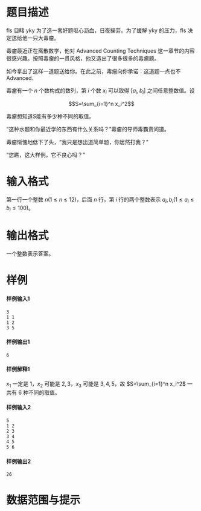 
# 题目描述

fls 目睹 yky 为了造一套好题呕心沥血，日夜操劳。为了缓解 yky 的压力，fls 决定送给他一只大毒瘤。

毒瘤最近正在离散数学，他对 Advanced Counting Techniques 这一章节的内容很感兴趣。按照毒瘤的一贯风格，他又造出了很多很多的毒瘤题。

如今拿出了这样一道题送给你。在此之前，毒瘤向你承诺：这道题一点也不 Advanced.

毒瘤有一个 $n$ 个数构成的数列，第 $i$ 个数 $x_i$ 可以取得 $[a_i,b_i]$ 之间任意整数值。设

$$S=\sum_{i=1}^n x_i^2$$

毒瘤想知道$S$能有多少种不同的取值。

“这种水题和你最近学的东西有什么关系吗？”毒瘤的导师毒霸责问道。

毒瘤惭愧地低下了头，“我只是想出道简单题，你居然打我？”

“您瞧，这大样例，它不良心吗？”

# 输入格式

第一行一个整数 $n(1\leq n \leq 12)$，后面 $n$ 行，第 $i$ 行的两个整数表示 $a_i,b_i(1\leq a_i\leq b_i \leq 100)$。

# 输出格式

一个整数表示答案。

# 样例

#### 样例输入1

``` plain
3
1 1
1 2
3 5
```

#### 样例输出1

``` plain
6
```

#### 样例解释1

$x_1$ 一定是 $1$，$x_2$ 可能是 $2,3$，$x_3$ 可能是 $3,4,5$，故 $S=\sum_{i=1}^n x_i^2$ 一共有 $6$ 种不同的取值。

#### 样例输入2

``` plain
5
1 2
2 3
3 4
4 5
5 6
```

#### 样例输出2

``` plain
26
```

# 数据范围与提示



